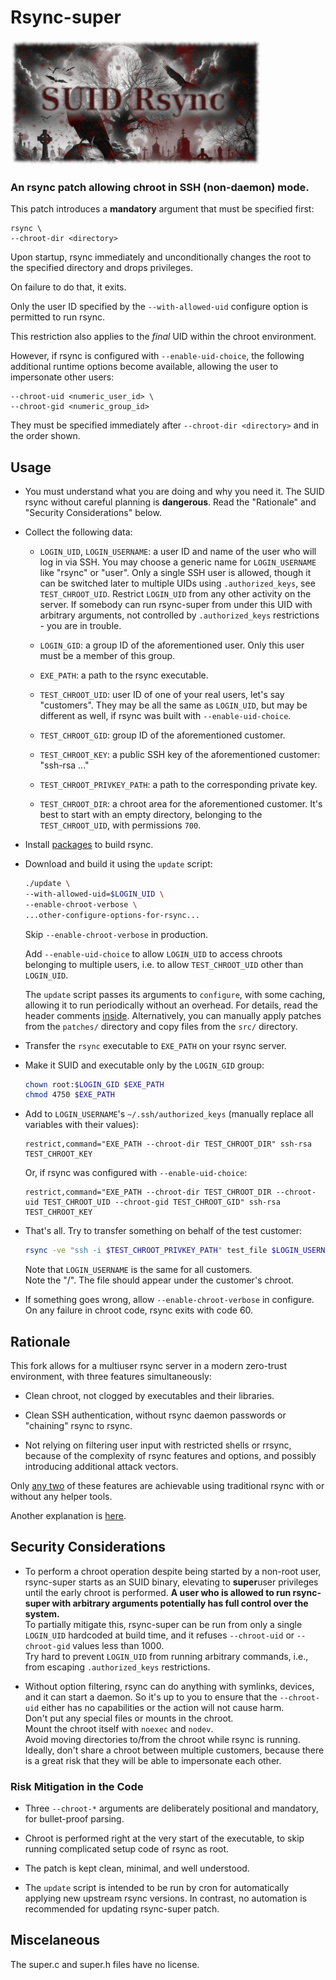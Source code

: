 # Rsync-super

![Rsync-Super Explained](explained.jpg)

### An rsync patch allowing chroot in SSH (non-daemon) mode.

This patch introduces a **mandatory** argument that must be specified first:

```
rsync \
--chroot-dir <directory>
```

Upon startup, rsync immediately and unconditionally changes the root to the
specified directory and drops privileges.

On failure to do that, it exits.

Only the user ID specified by the `--with-allowed-uid` configure option
is permitted to run rsync.

This restriction also applies to the _final_ UID within the chroot environment.

However, if rsync is configured with `--enable-uid-choice`, the following
additional runtime options become available, allowing the user to impersonate
other users:

```
--chroot-uid <numeric_user_id> \
--chroot-gid <numeric_group_id>
```

They must be specified immediately after `--chroot-dir <directory>`
and in the order shown.


## Usage

- You must understand what you are doing and why you need it.
  The SUID rsync without careful planning is **dangerous**.
  Read the "Rationale" and "Security Considerations" below.

- Collect the following data:

  + `LOGIN_UID`, `LOGIN_USERNAME`: a user ID and name of the user who will 
    log in via SSH. You may choose a generic name for `LOGIN_USERNAME` like "rsync"
    or "user". Only a single SSH user 
    is allowed, though it can be switched later to multiple UIDs using
    `.authorized_keys`, see `TEST_CHROOT_UID`.
    Restrict `LOGIN_UID` from any other activity on the server.
    If somebody can run rsync-super from under this UID with arbitrary arguments,
    not controlled by `.authorized_keys` restrictions - you are in trouble.

  + `LOGIN_GID`: a group ID of the aforementioned user. Only this user must be a member
    of this group.

  + `EXE_PATH`: a path to the rsync executable.

  + `TEST_CHROOT_UID`: user ID of one of your real users, let's say "customers".
    They may be all the same as `LOGIN_UID`, but may be different as well,
    if rsync was built with `--enable-uid-choice`.

  + `TEST_CHROOT_GID`: group ID of the aforementioned customer.

  + `TEST_CHROOT_KEY`: a public SSH key of the aforementioned customer: "ssh-rsa ..."

  + `TEST_CHROOT_PRIVKEY_PATH`: a path to the corresponding private key.

  + `TEST_CHROOT_DIR`: a chroot area for the aforementioned customer.
    It's best to start with an empty directory, belonging to the `TEST_CHROOT_UID`,
    with permissions `700`.

- Install [packages](https://github.com/RsyncProject/rsync/blob/master/INSTALL.md)
  to build rsync.

- Download and build it using the `update` script:
  ```sh
  ./update \
  --with-allowed-uid=$LOGIN_UID \
  --enable-chroot-verbose \
  ...other-configure-options-for-rsync...
  ```
  Skip `--enable-chroot-verbose` in production.

  Add `--enable-uid-choice` to allow `LOGIN_UID` to access chroots belonging
  to multiple users, i.e. to allow `TEST_CHROOT_UID` other than `LOGIN_UID`.

  The `update` script passes its arguments to `configure`, with some caching,
  allowing it to run periodically without an overhead.
  For details, read the header comments [inside](update).
  Alternatively, you can manually apply patches from the `patches/` directory
  and copy files from the `src/` directory.

- Transfer the `rsync` executable to `EXE_PATH` on your rsync server.

- Make it SUID and executable only by the `LOGIN_GID` group:
  ```sh
  chown root:$LOGIN_GID $EXE_PATH
  chmod 4750 $EXE_PATH
  ```

- Add to `LOGIN_USERNAME`'s `~/.ssh/authorized_keys` (manually replace all variables
with their values):
  ```
  restrict,command="EXE_PATH --chroot-dir TEST_CHROOT_DIR" ssh-rsa TEST_CHROOT_KEY
  ```
  Or, if rsync was configured with `--enable-uid-choice`:
  ```
  restrict,command="EXE_PATH --chroot-dir TEST_CHROOT_DIR --chroot-uid TEST_CHROOT_UID --chroot-gid TEST_CHROOT_GID" ssh-rsa TEST_CHROOT_KEY
  ```

- That's all. Try to transfer something on behalf of the test customer:
  ```sh
  rsync -ve "ssh -i $TEST_CHROOT_PRIVKEY_PATH" test_file $LOGIN_USERNAME@your.server:/
  ```
  Note that `LOGIN_USERNAME` is the same for all customers.  
  Note the "/". The file should appear under the customer's chroot.

- If something goes wrong, allow `--enable-chroot-verbose` in configure.
  On any failure in chroot code, rsync exits with code 60.


## Rationale

This fork allows for a multiuser rsync server in a modern zero-trust environment,
with three features simultaneously:

- Clean chroot, not clogged by executables and their libraries.

- Clean SSH authentication, without rsync daemon passwords or "chaining" rsync to rsync.

- Not relying on filtering user input with restricted shells or rrsync, because of the complexity of rsync features and options, and possibly introducing additional attack vectors.

Only [any two](https://en.wikipedia.org/wiki/Inconsistent_triad) of these 
features are achievable using traditional rsync with or without any helper tools.

Another explanation is [here](https://github.com/RsyncProject/rsync/discussions/662).


## Security Considerations

- To perform a chroot operation despite being started by a non-root user,
rsync-super starts as an SUID binary, elevating to **super**user privileges
until the early chroot is performed.
**A user who is allowed to run rsync-super with arbitrary arguments
potentially has full control over the system.**  
To partially mitigate this, rsync-super can be run from only
a single `LOGIN_UID` hardcoded at build time,
and it refuses `--chroot-uid` or `--chroot-gid` values less than 1000.  
Try hard to prevent `LOGIN_UID` from running arbitrary commands,
i.e., from escaping `.authorized_keys` restrictions.

- Without option filtering,
rsync can do anything with symlinks, devices, and it can start a daemon.
So it's up to you to ensure that the `--chroot-uid` either has no capabilities 
or the action will not cause harm.  
Don't put any special files or mounts in the chroot.  
Mount the chroot itself with `noexec` and `nodev`.  
Avoid moving directories to/from the chroot while rsync is running.  
Ideally, don't share a chroot between multiple customers, because there is
a great risk that they will be able to impersonate each other.  


### Risk Mitigation in the Code

- Three `--chroot-*` arguments are deliberately positional and mandatory,
  for bullet-proof parsing.

- Chroot is performed right at the very start of the executable,
  to skip running complicated setup code of rsync as root.

- The patch is kept clean, minimal, and well understood.  

- The `update` script is intended to be run by cron for automatically 
  applying new upstream rsync versions. In contrast, no automation 
  is recommended for updating rsync-super patch.


## Miscelaneous

The super.c and super.h files have no license.
